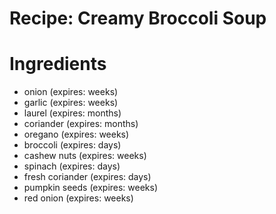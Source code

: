 Recipe: Creamy Broccoli Soup
============================

Ingredients
===========

- onion (expires: weeks)
- garlic (expires: weeks)
- laurel (expires: months)
- coriander (expires: months)
- oregano (expires: weeks)
- broccoli (expires: days)
- cashew nuts (expires: weeks)
- spinach (expires: days)
- fresh coriander (expires: days)
- pumpkin seeds (expires: weeks)
- red onion (expires: weeks)
